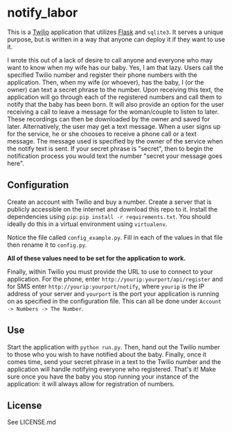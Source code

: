 # notify_labor

This is a [Twilio](https://www.twilio.com') application that utilizes [Flask](http://flask.pocoo.org/) and `sqlite3`.
It serves a unique purpose, but is written in a way that anyone can deploy it if they want to use it.

I wrote this out of a lack of desire to call anyone and everyone who may want to know when my wife has our baby.
Yes, I am that lazy. 
Users call the specified Twilio number and register their phone numbers with the application.
Then, when my wife (or whoever), has the baby, I (or the owner) can text a secret phrase to the number.
Upon receiving this text, the application will go through each of the registered numbers and call them to notify that the baby has been born.
It will also provide an option for the user receiving a call to leave a message for the woman/couple to listen to later. 
These recordings can then be downloaded by the owner and saved for later.
Alternatively, the user may get a text message.
When a user signs up for the service, he or she chooses to receive a phone call or a text message.
The message used is specified by the owner of the service when the notify text is sent.
If your secret phrase is "secret", then to begin the notification process you would text the number "secret your message goes here".

## Configuration

Create an account with Twilio and buy a number.
Create a server that is publicly accessible on the internet and download this repo to it.
Install the dependencies using `pip`: `pip install -r requirements.txt`.
You should ideally do this in a virtual environment using `virtualenv`.

Notice the file called `config_example.py`.
Fill in each of the values in that file then rename it to `config.py`.

**All of these values need to be set for the application to work.**

Finally, within Twilio you must provide the URL to use to connect to your application.
For the phone, enter `http://yourip:yourport/api/register` and for SMS enter `http://yourip:yourport/notify`, where `yourip` is the IP address of your
server and `yourport` is the port your application is running on as specified in the configuration file.
This can all be done under `Account -> Numbers -> The Number`.

## Use

Start the application with `python run.py`.
Then, hand out the Twilio number to those who you wish to have notified about the baby.
Finally, once it comes time, send your secret phrase in a text to the Twilio number and the application will handle notifying everyone who registered.
That's it!
Make sure once you have the baby you stop running your instance of the application: it will always allow for registration of numbers.

## License

See LICENSE.md

